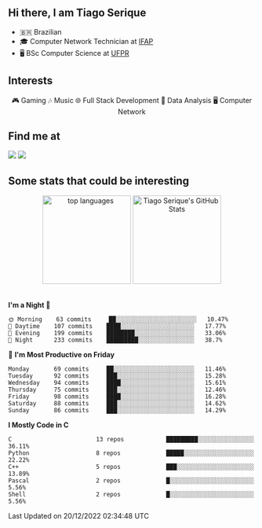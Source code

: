 
<h2> Hi there, I am Tiago Serique</h2>

<div>
	<ul>
		<li>🇧🇷 Brazilian</li>
		<li>🎓 Computer Network Technician at <a href="https://www.ifap.edu.br/">IFAP</a></li>
		<li>🖥️ BSc Computer Science at <a href="https://www.ufpr.br/portalufpr/">UFPR</a></li>
	</ul>
</div>


<h2>Interests</h2>

<div align="center">
	🎮 Gaming 🎶 Music 🌐 Full Stack Development 🎲 Data Analysis 🖥️ Computer Network
</div>

<h2>Find me at</h2>

<div>
	<a href="https://www.linkedin.com/in/tiago-serique"><img src="https://img.shields.io/badge/LinkedIn-0077B5?style=for-the-badge&logo=linkedin&logoColor=white"></a>
	<a href="https://www.instagram.com/tecseit/"><img src="https://img.shields.io/badge/Instagram-E4405F?style=for-the-badge&logo=instagram&logoColor=white"></a>
</div>

<h2>Some stats that could be interesting</h2>

<div align="center">
	<img height="180em" src="https://github-readme-stats.vercel.app/api/top-langs/?layout=compact&theme=tokyonight&username=tiagoserique&langs_count=10&hide=makefile&exclude_repo=vim-mods" alt="top languages">
	<img height="180em" src="https://github-readme-stats.vercel.app/api?username=tiagoserique&count_private=true&show_icons=true&theme=tokyonight&include_all_commits=true" alt="Tiago Serique's GitHub Stats">
</div> 

<br>

<!--START_SECTION:waka-->
**I'm a Night 🦉** 

```text
🌞 Morning    63 commits     ██░░░░░░░░░░░░░░░░░░░░░░░   10.47% 
🌆 Daytime    107 commits    ████░░░░░░░░░░░░░░░░░░░░░   17.77% 
🌃 Evening    199 commits    ████████░░░░░░░░░░░░░░░░░   33.06% 
🌙 Night      233 commits    █████████░░░░░░░░░░░░░░░░   38.7%

```
📅 **I'm Most Productive on Friday** 

```text
Monday       69 commits     ██░░░░░░░░░░░░░░░░░░░░░░░   11.46% 
Tuesday      92 commits     ███░░░░░░░░░░░░░░░░░░░░░░   15.28% 
Wednesday    94 commits     ████░░░░░░░░░░░░░░░░░░░░░   15.61% 
Thursday     75 commits     ███░░░░░░░░░░░░░░░░░░░░░░   12.46% 
Friday       98 commits     ████░░░░░░░░░░░░░░░░░░░░░   16.28% 
Saturday     88 commits     ███░░░░░░░░░░░░░░░░░░░░░░   14.62% 
Sunday       86 commits     ███░░░░░░░░░░░░░░░░░░░░░░   14.29%

```


**I Mostly Code in C** 

```text
C                        13 repos            █████████░░░░░░░░░░░░░░░░   36.11% 
Python                   8 repos             █████░░░░░░░░░░░░░░░░░░░░   22.22% 
C++                      5 repos             ███░░░░░░░░░░░░░░░░░░░░░░   13.89% 
Pascal                   2 repos             █░░░░░░░░░░░░░░░░░░░░░░░░   5.56% 
Shell                    2 repos             █░░░░░░░░░░░░░░░░░░░░░░░░   5.56%

```



 Last Updated on 20/12/2022 02:34:48 UTC
<!--END_SECTION:waka-->
